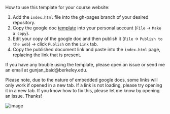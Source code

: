 How to use this template for your course website:

1. Add the `index.html` file into the gh-pages branch of your desired repository. 
1. Copy the google doc [template](https://docs.google.com/document/d/1heupis9Z-QW6DWI_84KfLSdLvScpscct0Ax_VcGm02Y/edit#heading=h.vapfrlrurseo) into your personal account (`File` -> `Make a copy`).
1. Edit your copy of the google doc and then publish it (`File` -> `Publish to the web`) -> click `Publish` on the `Link` tab. 
1. Copy the published document link and paste into the `index.html` page, replacing the link that is present.

If you have any trouble using the template, please open an issue or send me an email at <span class="rev">ude.yelekreb@diab_najnug</span>.

<style type="text/css">
	span.rev {
    	unicode-bidi: bidi-override;
    	direction: rtl;
	}
</style>

Please note, due to the nature of embedded google docs, some links will only work if opened in a new tab. If a link is not loading, please try opening it in a new tab. If you know how to fix this, please let me know by opening an issue. Thanks!

![image](https://cloud.githubusercontent.com/assets/8205702/25932722/d6f1b424-35c7-11e7-9174-1c00da391c6e.png)

